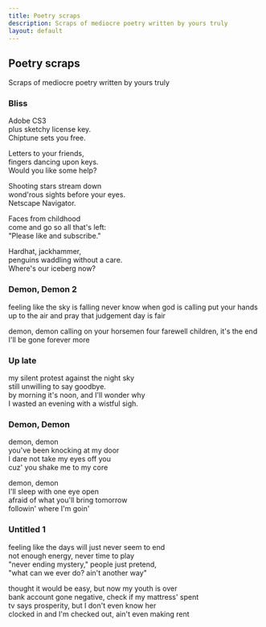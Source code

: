 ```yaml
---
title: Poetry scraps
description: Scraps of mediocre poetry written by yours truly
layout: default
---
```

## Poetry scraps
<p class="lead">Scraps of mediocre poetry written by yours truly</p>

### Bliss
Adobe CS3  
plus sketchy license key.  
Chiptune sets you free.

Letters to your friends,  
fingers dancing upon keys.  
Would you like some help?

Shooting stars stream down  
wond'rous sights before your eyes.  
Netscape Navigator.

Faces from childhood  
come and go so all that's left:  
"Please like and subscribe."

Hardhat, jackhammer,  
penguins waddling without a care.  
Where's our iceberg now?

### Demon, Demon 2
feeling like the sky is falling
never know when god is calling
put your hands up to the air
and pray that judgement day is fair

demon, demon calling on your horsemen four
farewell children, it's the end
I'll be gone forever more

### Up late
my silent protest against the night sky  
still unwilling to say goodbye.  
by morning it's noon, and I'll wonder why  
I wasted an evening with a wistful sigh.

### Demon, Demon
demon, demon  
you've been knocking at my door  
I dare not take my eyes off you  
cuz' you shake me to my core

demon, demon  
I'll sleep with one eye open  
afraid of what you'll bring tomorrow  
followin' where I'm goin'

### Untitled 1
feeling like the days will just never seem to end  
not enough energy, never time to play  
"never ending mystery," people just pretend,  
"what can we ever do? ain't another way"

thought it would be easy, but now my youth is over  
bank account gone negative, check if my mattress' spent  
tv says prosperity, but I don't even know her  
clocked in and I'm checked out, ain't even making rent